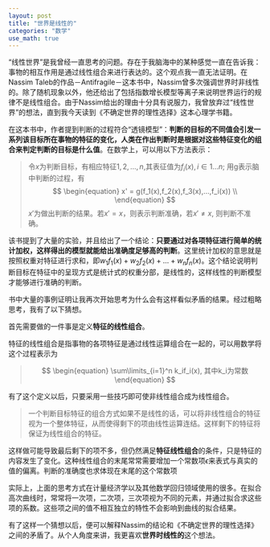 ```yaml
---
layout: post
title: "世界是线性的"
categories: "数学"
use_math: true
---
```


“线性世界”是我曾经一直思考的问题。存在于我脑海中的某种感觉一直在告诉我：事物的相互作用是通过线性组合来进行表达的。这个观点我一直无法证明。在Nassim Taleb的作品－Antifragile－这本书中，Nassim曾多次强调世界时非线性的。除了随机现象以外，他还给出了包括指数增长模型等离子来说明世界运行的规律不是线性组合。由于Nassim给出的理由十分具有说服力，我曾放弃过“线性世界”的想法，直到我今天读到《不确定世界的理性选择》这本心理学书籍。

在这本书中，作者提到判断的过程符合“透镜模型”：**判断的目标的不同值会引发一系列该目标所在事物的特征的变化，人类在作出判断时是根据对这些特征变化的组合来判定判断的目标是什么值**。在数学上，可以用以下方法表示：

> 令$x$为判断目标，有相应特征$1,2,...,n$,其表征值为$f_i(x), i \in {1...n}$; 用g表示脑中判断的过程，有
> $$
> 	\begin{equation}
>		x' = g(f_1(x),f_2(x),f_3(x),...,f_i(x)) \\
> 	\end{equation}
> $$
> $x'$为做出判断的结果。若$x' = x$，则表示判断准确，若$x'\neq x$, 则判断不准确。

该书提到了大量的实验，并且给出了一个结论：**只要通过对各项特征进行简单的统计加权，这样得出的模型就能给出准确度足够高的判断**。这里统计加权的意思就是按照权重对特征进行求和，即$w_1f_1(x) + w_2f_2(x) + ... + w_nf_n(x)$。这个结论说明判断目标在特征中的呈现方式是统计式的权重分部，是线性的，这样线性的判断模型才能够进行准确的判断。

书中大量的事例证明让我再次开始思考为什么会有这样看似矛盾的结果。经过粗略思考，我有了以下猜想。

首先需要做的一件事是定义**特征的线性组合**。

特征的线性组合是指事物的各项特征是通过线性运算组合在一起的，可以用数学将这个过程表示为

> $$
> 	\begin{equation}
> 		\sum\limits_{i=1}^n k_if_i(x), 其中k_i为常数
> 	\end{equation}
> $$

有了这个定义以后，只要采用一些技巧即可使非线性组合成为线性组合。

> 一个判断目标特征的组合方式如果不是线性的话，可以将非线性组合的特征视为一个整体特征，从而使得剩下的项由线性运算连结。这样剩下的特征将保证为线性组合的特征。

这样做可能导致最后剩下的项不多，但仍然满足**特征线性组合**的条件，只是特征的内容发生了变化。这种线性组合的末尾常常需要增加一个常数项$\epsilon$来表式与真实的值的偏离。判断的准确度也求体现在末尾的这个常数项

实际上，上面的思考方式在计量经济学以及其他数学回归领域使用的很多。在拟合高次曲线时，常常将一次项，二次项，三次项视为不同的元素，并通过拟合求这些项的系数。这些项之间的值不相互独立的特性不会影响到曲线的拟合结果。

有了这样一个猜想以后，便可以解释Nassim的结论和《不确定世界的理性选择》之间的矛盾了。从个人角度来讲，我更喜欢**世界时线性的**这个想法。